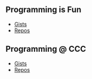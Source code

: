 ## Programming is Fun

* [Gists](https://gist.github.com/janellbaxter)
* [Repos](https://github.com/programming-is-fun)

## Programming @ CCC 
* [Gists](https://gist.github.com/janell-baxter)
* [Repos](https://github.com/ProgrammingCCC)
